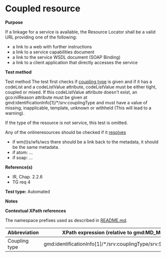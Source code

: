 
# Coupled resource

**Purpose**	

If a linkage for a service is available, the Resource Locator shall be a
valid URL providing one of the following:
* a link to a web with further instructions
* a link to a service capabilities document
* a link to the service WSDL document (SOAP Binding)
* a link to a client application that directly accesses the service 

**Test method**	

Test method	The test first checks if [coupling type](#coupling) is given 
and if it has a codeList and a codeListValue attribute, codeListValue must be either tight, coupled or mixed. If this codeListValue 
attribute doesn't exist, an gco:nilReason attribute must be given at gmd:identificationInfo[1]/*/srv:couplingType and must have a 
value of missing, inapplicable, template, unknown or withheld (This will lead to a warning).

If the type of the resource is not service, this test is omitted.

Any of the onlineresources should be checked if it [resolves](./README.md#resolve)
* if wm(t)s/wfs/wcs there should be a link back to the metadata, it should be the same metadata.
* if atom: ... <!-- todo: --> 
* if soap: ... <!-- todo: --> 

**Reference(s)**	 

* IR, Chap. 2.2.6
* TG req 4 

**Test type:** Automated

**Notes**

**Contextual XPath references**

The namespace prefixes used as described in [README.md](./README.md#namespaces).

Abbreviation                                   |  XPath expression (relative to gmd:MD_Metadata)
-----------------------------------------------| -------------------------------------------------------------------------
<a name="coupling"></a> Coupling type   | gmd:identificationInfo[1]/*/srv:couplingType/srv:SV_CouplingType 


